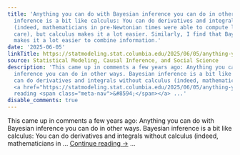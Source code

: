 ```yaml
---
title: 'Anything you can do with Bayesian inference you can do in other ways. Bayesian
  inference is a bit like calculus: You can do derivatives and integrals without calculus
  (indeed, mathematicians in pre-Newtonian times were able to compute limits, with
  care), but calculus makes it a lot easier. Similarly, I find that Bayesian inference
  makes it a lot easier to combine information.'
date: '2025-06-05'
linkTitle: https://statmodeling.stat.columbia.edu/2025/06/05/anything-you-can-do-with-bayesian-inference-you-can-do-in-other-ways-bayesian-inference-is-a-bit-like-calculus-you-can-do-derivatives-and-integrals-without-calculus-indeed-mathematicians-in-pre-ne/
source: Statistical Modeling, Causal Inference, and Social Science
description: 'This came up in comments a few years ago: Anything you can do with Bayesian
  inference you can do in other ways. Bayesian inference is a bit like calculus: You
  can do derivatives and integrals without calculus (indeed, mathematicians in &#8230;
  <a href="https://statmodeling.stat.columbia.edu/2025/06/05/anything-you-can-do-with-bayesian-inference-you-can-do-in-other-ways-bayesian-inference-is-a-bit-like-calculus-you-can-do-derivatives-and-integrals-without-calculus-indeed-mathematicians-in-pre-ne/">Continue
  reading <span class="meta-nav">&#8594;</span></a> ...'
disable_comments: true
---
```

This came up in comments a few years ago: Anything you can do with Bayesian inference you can do in other ways. Bayesian inference is a bit like calculus: You can do derivatives and integrals without calculus (indeed, mathematicians in &#8230; <a href="https://statmodeling.stat.columbia.edu/2025/06/05/anything-you-can-do-with-bayesian-inference-you-can-do-in-other-ways-bayesian-inference-is-a-bit-like-calculus-you-can-do-derivatives-and-integrals-without-calculus-indeed-mathematicians-in-pre-ne/">Continue reading <span class="meta-nav">&#8594;</span></a> ...